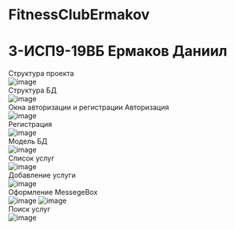 # FitnessClubErmakov

<h1> 3-ИСП9-19ВБ Ермаков Даниил </h1>

Структура проекта
<br> ![image](https://user-images.githubusercontent.com/74093781/220747667-3cc3891e-d4e3-4a58-a0c5-88e3a91c8201.png)
<br>
Структура БД
<br> ![image](https://user-images.githubusercontent.com/74093781/220729460-33b76256-e35f-41c5-ab09-fb9f0a28d99c.png)
<br>
Окна авторизации и регистрации
Авторизация
<br> ![image](https://user-images.githubusercontent.com/74093781/221649318-3462e177-a3a6-4a77-bb75-db866b893ae9.png)
<br>
Регистрация
<br> ![image](https://user-images.githubusercontent.com/74093781/221650117-13c1d633-a9cd-4835-aa98-8caa9181d20b.png)
<br>
Модель БД
<br> ![image](https://user-images.githubusercontent.com/74093781/220729617-4bde9558-c59e-4cea-a4ae-0e72f95bc2ed.png)
<br> 
Список услуг
<br> ![image](https://user-images.githubusercontent.com/74093781/221616207-6fcacc54-1a43-4056-ac19-2dbe1d788b33.png)
<br>
Добавление услуги
<br> ![image](https://user-images.githubusercontent.com/74093781/221620948-b527fd72-998c-4905-9cf9-3d8d23b70181.png)
<br>
Оформление MessegeBox
<br> ![image](https://user-images.githubusercontent.com/74093781/221653065-05cb3703-689c-4552-a300-783aefa4255d.png)
![image](https://user-images.githubusercontent.com/74093781/221653617-2ee57097-b8c3-4650-a799-6bc28c8db002.png)
<br>
Поиск услуг
<br> ![image](https://user-images.githubusercontent.com/74093781/222899765-e3c7bf6f-bd71-48fe-866d-c1b1a8174138.png)
